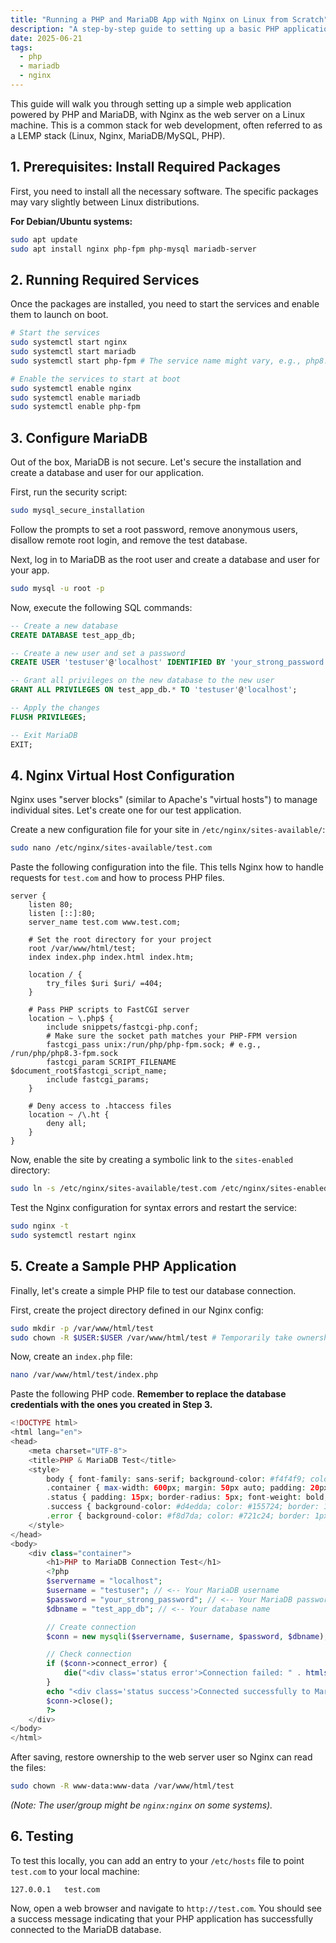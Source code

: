 ```yaml
---
title: "Running a PHP and MariaDB App with Nginx on Linux from Scratch"
description: "A step-by-step guide to setting up a basic PHP application with a MariaDB database, served by Nginx on a Linux system."
date: 2025-06-21
tags:
  - php
  - mariadb
  - nginx
---
```


This guide will walk you through setting up a simple web application powered by PHP and MariaDB, with Nginx as the web server on a Linux machine. This is a common stack for web development, often referred to as a LEMP stack (Linux, Nginx, MariaDB/MySQL, PHP).

## 1. Prerequisites: Install Required Packages

First, you need to install all the necessary software. The specific packages may vary slightly between Linux distributions.

**For Debian/Ubuntu systems:**
```bash
sudo apt update
sudo apt install nginx php-fpm php-mysql mariadb-server
```

## 2. Running Required Services

Once the packages are installed, you need to start the services and enable them to launch on boot.

```bash
# Start the services
sudo systemctl start nginx
sudo systemctl start mariadb
sudo systemctl start php-fpm # The service name might vary, e.g., php8.3-fpm

# Enable the services to start at boot
sudo systemctl enable nginx
sudo systemctl enable mariadb
sudo systemctl enable php-fpm
```

## 3. Configure MariaDB

Out of the box, MariaDB is not secure. Let's secure the installation and create a database and user for our application.

First, run the security script:
```bash
sudo mysql_secure_installation
```
Follow the prompts to set a root password, remove anonymous users, disallow remote root login, and remove the test database.

Next, log in to MariaDB as the root user and create a database and user for your app.
```bash
sudo mysql -u root -p
```

Now, execute the following SQL commands:
```sql
-- Create a new database
CREATE DATABASE test_app_db;

-- Create a new user and set a password
CREATE USER 'testuser'@'localhost' IDENTIFIED BY 'your_strong_password';

-- Grant all privileges on the new database to the new user
GRANT ALL PRIVILEGES ON test_app_db.* TO 'testuser'@'localhost';

-- Apply the changes
FLUSH PRIVILEGES;

-- Exit MariaDB
EXIT;
```

## 4. Nginx Virtual Host Configuration

Nginx uses "server blocks" (similar to Apache's "virtual hosts") to manage individual sites. Let's create one for our test application.

Create a new configuration file for your site in `/etc/nginx/sites-available/`:
```bash
sudo nano /etc/nginx/sites-available/test.com
```

Paste the following configuration into the file. This tells Nginx how to handle requests for `test.com` and how to process PHP files.

```nginx
server {
    listen 80;
    listen [::]:80;
    server_name test.com www.test.com;

    # Set the root directory for your project
    root /var/www/html/test;
    index index.php index.html index.htm;

    location / {
        try_files $uri $uri/ =404;
    }

    # Pass PHP scripts to FastCGI server
    location ~ \.php$ {
        include snippets/fastcgi-php.conf;
        # Make sure the socket path matches your PHP-FPM version
        fastcgi_pass unix:/run/php/php-fpm.sock; # e.g., /run/php/php8.3-fpm.sock
        fastcgi_param SCRIPT_FILENAME $document_root$fastcgi_script_name;
        include fastcgi_params;
    }

    # Deny access to .htaccess files
    location ~ /\.ht {
        deny all;
    }
}
```

Now, enable the site by creating a symbolic link to the `sites-enabled` directory:
```bash
sudo ln -s /etc/nginx/sites-available/test.com /etc/nginx/sites-enabled/
```

Test the Nginx configuration for syntax errors and restart the service:
```bash
sudo nginx -t
sudo systemctl restart nginx
```

## 5. Create a Sample PHP Application

Finally, let's create a simple PHP file to test our database connection.

First, create the project directory defined in our Nginx config:
```bash
sudo mkdir -p /var/www/html/test
sudo chown -R $USER:$USER /var/www/html/test # Temporarily take ownership
```

Now, create an `index.php` file:
```bash
nano /var/www/html/test/index.php
```

Paste the following PHP code. **Remember to replace the database credentials with the ones you created in Step 3.**

```php
<!DOCTYPE html>
<html lang="en">
<head>
    <meta charset="UTF-8">
    <title>PHP & MariaDB Test</title>
    <style>
        body { font-family: sans-serif; background-color: #f4f4f9; color: #333; }
        .container { max-width: 600px; margin: 50px auto; padding: 20px; background: #fff; border-radius: 8px; box-shadow: 0 2px 4px rgba(0,0,0,0.1); }
        .status { padding: 15px; border-radius: 5px; font-weight: bold; }
        .success { background-color: #d4edda; color: #155724; border: 1px solid #c3e6cb; }
        .error { background-color: #f8d7da; color: #721c24; border: 1px solid #f5c6cb; }
    </style>
</head>
<body>
    <div class="container">
        <h1>PHP to MariaDB Connection Test</h1>
        <?php
        $servername = "localhost";
        $username = "testuser"; // <-- Your MariaDB username
        $password = "your_strong_password"; // <-- Your MariaDB password
        $dbname = "test_app_db"; // <-- Your database name

        // Create connection
        $conn = new mysqli($servername, $username, $password, $dbname);

        // Check connection
        if ($conn->connect_error) {
            die("<div class='status error'>Connection failed: " . htmlspecialchars($conn->connect_error) . "</div>");
        }
        echo "<div class='status success'>Connected successfully to MariaDB!</div>";
        $conn->close();
        ?>
    </div>
</body>
</html>
```

After saving, restore ownership to the web server user so Nginx can read the files:
```bash
sudo chown -R www-data:www-data /var/www/html/test
```
*(Note: The user/group might be `nginx:nginx` on some systems).*

## 6. Testing

To test this locally, you can add an entry to your `/etc/hosts` file to point `test.com` to your local machine:
```
127.0.0.1   test.com
```
Now, open a web browser and navigate to `http://test.com`. You should see a success message indicating that your PHP application has successfully connected to the MariaDB database.


